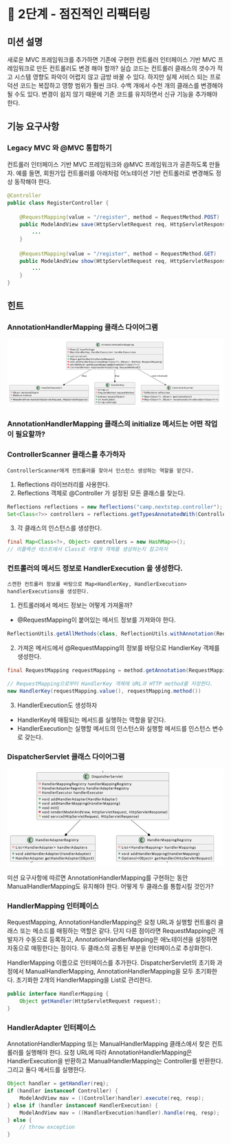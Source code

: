 # 🚀 2단계 - 점진적인 리팩터링

## 미션 설명
새로운 MVC 프레임워크를 추가하면 기존에 구현한 컨트롤러 인터페이스 기반 MVC 프레임워크로 만든 컨트롤러도 변경 해야 할까?
실습 코드는 컨트롤러 클래스의 갯수가 적고 시스템 영향도 파악이 어렵지 않고 금방 바꿀 수 있다.
하지만 실제 서비스 되는 프로덕션 코드는 복잡하고 영향 범위가 훨씬 크다.
수백 개에서 수천 개의 클래스를 변경해야 될 수도 있다.
변경이 쉽지 않기 때문에 기존 코드를 유지하면서 신규 기능을 추가해야 한다.

## 기능 요구사항

### Legacy MVC 와 @MVC 통합하기
컨트롤러 인터페이스 기반 MVC 프레임워크와 @MVC 프레임워크가 공존하도록 만들자.
예를 들면, 회원가입 컨트롤러를 아래처럼 어노테이션 기반 컨트롤러로 변경해도 정상 동작해야 한다.
```java
@Controller
public class RegisterController {

    @RequestMapping(value = "/register", method = RequestMethod.POST)
    public ModelAndView save(HttpServletRequest req, HttpServletResponse res) {
        ...
    }

    @RequestMapping(value = "/register", method = RequestMethod.GET)
    public ModelAndView show(HttpServletRequest req, HttpServletResponse res) {
        ...
    }
}
```

## 힌트

### AnnotationHandlerMapping 클래스 다이어그램
![img.png](img.png)

### AnnotationHandlerMapping 클래스의 initialize 메서드는 어떤 작업이 필요할까?
### ControllerScanner 클래스를 추가하자
```text
ControllerScanner에게 컨트롤러를 찾아서 인스턴스 생성하는 역할을 맡긴다.
```

1. Reflections 라이브러리를 사용한다.
2. Reflections 객체로 @Controller 가 설정된 모든 클래스를 찾는다.

```java
Reflections reflections = new Reflections("camp.nextstep.controller");
Set<Class<?>> controllers = reflections.getTypesAnnotatedWith(Controller.class);
```

3. 각 클래스의 인스턴스를 생성한다.

```java
final Map<Class<?>, Object> controllers = new HashMap<>();
// 리플랙션 테스트에서 Class로 어떻게 객체를 생성하는지 참고하자
```

### 컨트롤러의 메서드 정보로 HandlerExecution 을 생성한다.
```text
스캔한 컨트롤러 정보를 바탕으로 Map<HandlerKey, HandlerExecution> handlerExecutions을 생성한다.
```

1. 컨트롤러에서 메서드 정보는 어떻게 가져올까?
- @RequestMapping이 붙어있는 메서드 정보를 가져와야 한다.
```java
ReflectionUtils.getAllMethods(class, ReflectionUtils.withAnnotation(RequestMapping.class))
```

2. 가져온 메서드에서 @RequestMapping의 정보를 바탕으로 HandlerKey 객체를 생성한다.
```java
final RequestMapping requestMapping = method.getAnnotation(RequestMapping.class);
```

```java
// RequestMapping으로부터 HandlerKey 객체에 URL과 HTTP method를 저장한다.
new HandlerKey(requestMapping.value(), requestMapping.method())
```

3. HandlerExecution도 생성하자
- HandlerKey에 매핑되는 메서드를 실행하는 역할을 맡긴다.
- HandlerExecution는 실행할 메서드의 인스턴스와 실행할 메서드를 인스턴스 변수로 갖는다.

### DispatcherServlet 클래스 다이어그램
![img_1.png](img_1.png)

미션 요구사항에 따르면 AnnotationHandlerMapping를 구현하는 동안 ManualHandlerMapping도 유지해야 한다.
어떻게 두 클래스를 통합시킬 것인가?

### HandlerMapping 인터페이스
RequestMapping, AnnotationHandlerMapping은 요청 URL과 실행할 컨트롤러 클래스 또는 메소드를 매핑하는 역할은 같다.
단지 다른 점이라면 RequestMapping은 개발자가 수동으로 등록하고, AnnotationHandlerMapping은 애노테이션을 설정하면 자동으로 매핑한다는 점이다.
두 클래스의 공통된 부분을 인터페이스로 추상화한다.

HandlerMapping 이름으로 인터페이스를 추가한다.
DispatcherServlet의 초기화 과정에서 ManualHandlerMapping, AnnotationHandlerMapping을 모두 초기화한다. 초기화한 2개의 HandlerMapping을 List로 관리한다.

```java
public interface HandlerMapping {
    Object getHandler(HttpServletRequest request);
}
```

### HandlerAdapter 인터페이스
AnnotationHandlerMapping 또는 ManualHandlerMapping 클래스에서 찾은 컨트롤러를 실행해야 한다.
요청 URL에 따라 AnnotationHandlerMapping은 HandlerExecution을 반환하고 ManualHandlerMapping는 Controller를 반환한다. 그리고 둘다 메서드를 실행한다.

```java
Object handler = getHandler(req);
if (handler instanceof Controller) {
    ModelAndView mav = ((Controller)handler).execute(req, resp);
} else if (handler instanceof HandlerExecution) {
    ModelAndView mav = ((HandlerExecution)handler).handle(req, resp);
} else {
    // throw exception
}
```
